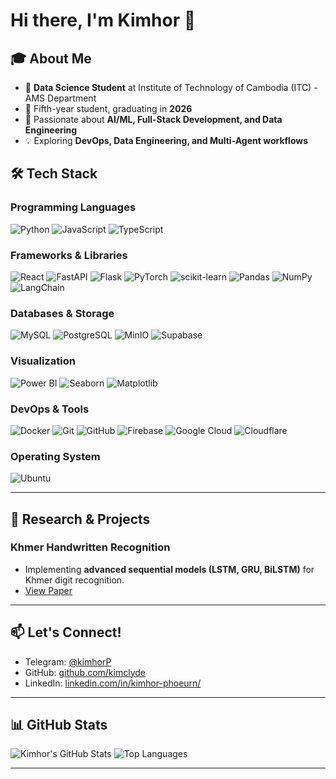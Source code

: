 # Hi there, I'm Kimhor 👋

## 🎓 About Me
- 🔬 **Data Science Student** at Institute of Technology of Cambodia (ITC) - AMS Department
- 🎯 Fifth-year student, graduating in **2026**
- 🌟 Passionate about **AI/ML, Full-Stack Development, and Data Engineering**
- 💡 Exploring **DevOps, Data Engineering, and Multi-Agent workflows**

## 🛠️ Tech Stack

### Programming Languages
![Python](https://img.shields.io/badge/Python-3776AB?style=for-the-badge&logo=python&logoColor=white)
![JavaScript](https://img.shields.io/badge/JavaScript-F7DF1E?style=for-the-badge&logo=javascript&logoColor=black)
![TypeScript](https://img.shields.io/badge/TypeScript-007ACC?style=for-the-badge&logo=typescript&logoColor=white)


### Frameworks & Libraries
![React](https://img.shields.io/badge/React-20232A?style=for-the-badge&logo=react&logoColor=61DAFB)
![FastAPI](https://img.shields.io/badge/FastAPI-005571?style=for-the-badge&logo=fastapi)
![Flask](https://img.shields.io/badge/Flask-000000?style=for-the-badge&logo=flask&logoColor=white)
![PyTorch](https://img.shields.io/badge/PyTorch-EE4C2C?style=for-the-badge&logo=pytorch&logoColor=white)
![scikit-learn](https://img.shields.io/badge/scikit--learn-F7931E?style=for-the-badge&logo=scikit-learn&logoColor=white)
![Pandas](https://img.shields.io/badge/pandas-150458?style=for-the-badge&logo=pandas&logoColor=white)
![NumPy](https://img.shields.io/badge/numpy-013243?style=for-the-badge&logo=numpy&logoColor=white)
![LangChain](https://img.shields.io/badge/LangChain-ffffff?logo=langchain&logoColor=green&style=for-the-badge)

### Databases & Storage
![MySQL](https://img.shields.io/badge/MySQL-4479A1?style=for-the-badge&logo=mysql&logoColor=white)
![PostgreSQL](https://img.shields.io/badge/PostgreSQL-316192?style=for-the-badge&logo=postgresql&logoColor=white)
![MinIO](https://img.shields.io/badge/MinIO-C72E49?style=for-the-badge&logo=minio&logoColor=white)
![Supabase](https://img.shields.io/badge/Supabase-3FCF8E?logo=supabase&logoColor=fff&stlye=for-the-badge)

### Visualization
![Power BI](https://img.shields.io/badge/Power%20BI-F2C811?style=for-the-badge&logo=powerbi&logoColor=black)
![Seaborn](https://img.shields.io/badge/-Seaborn-3776AB?style=for-the-badge&logo=python&logoColor=white)
![Matplotlib](https://img.shields.io/badge/-Matplotlib-000000?style=for-the-badge&logo=python)

### DevOps & Tools
![Docker](https://img.shields.io/badge/Docker-2496ED?style=for-the-badge&logo=docker&logoColor=white)
![Git](https://img.shields.io/badge/Git-F05032?style=for-the-badge&logo=git&logoColor=white)
![GitHub](https://img.shields.io/badge/GitHub-100000?style=for-the-badge&logo=github&logoColor=white)
![Firebase](https://img.shields.io/badge/Firebase-039BE5?logo=Firebase&logoColor=white&style=for-the-badge)
![Google Cloud](https://img.shields.io/badge/Google%20Cloud-4285F4?&style=for-the-badge&logo=Google%20Cloud&logoColor=white)
![Cloudflare](https://img.shields.io/badge/Cloudflare-F38020?style=for-the-badge&logo=Cloudflare&logoColor=white)

### Operating System
![Ubuntu](https://img.shields.io/badge/Ubuntu-E95420?style=for-the-badge&logo=ubuntu&logoColor=white)

---

## 🔬 Research & Projects

### Khmer Handwritten Recognition
- Implementing **advanced sequential models (LSTM, GRU, BiLSTM)** for Khmer digit recognition.  
- [View Paper](https://drive.google.com/file/d/1JDo-DWBjBXznPCYfNGPYfxa-AKgkWS7l/view?usp=sharing)

---


## 📫 Let's Connect!
- Telegram: [@kimhorP](https://t.me/kimhorP)  
- GitHub: [github.com/kimclyde](https://github.com/phoeurnkimhor)  
- LinkedIn: [linkedin.com/in/kimhor-phoeurn/](https://www.linkedin.com/in/kimhor-phoeurn)  


---

## 📊 GitHub Stats
![Kimhor's GitHub Stats](https://github-readme-stats.vercel.app/api?username=phoeurnkimhor&show_icons=true&theme=radical)
![Top Languages](https://github-readme-stats.vercel.app/api/top-langs/?username=phoeurnkimhor&layout=compact&theme=radical)

---

